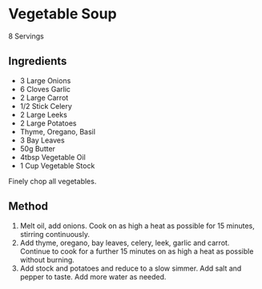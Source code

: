# Vegetable Soup
8 Servings

## Ingredients
* 3 Large Onions
* 6 Cloves Garlic
* 2 Large Carrot
* 1/2 Stick Celery
* 2 Large Leeks
* 2 Large Potatoes
* Thyme, Oregano, Basil
* 3 Bay Leaves
* 50g Butter
* 4tbsp Vegetable Oil
* 1 Cup Vegetable Stock

Finely chop all vegetables. 

## Method
1. Melt oil, add onions. Cook on as high a heat as possible for 15 minutes, stirring continuously. 
2. Add thyme, oregano, bay leaves, celery, leek, garlic and carrot. Continue to cook for a further 15 minutes on as high a heat as possible without burning. 
3. Add stock and potatoes and reduce to a slow simmer. Add salt and pepper to taste. Add more water as needed. 